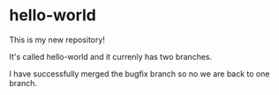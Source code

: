 # hello-world
This is my new repository!

It's called hello-world and it currenly has two branches.

I have successfully merged the bugfix branch so no we are back to one branch.
